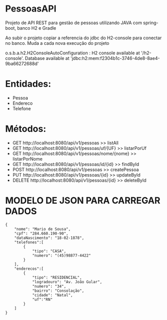 # PessoasAPI

Projeto de API REST para gestão de pessoas utilizando JAVA com spring-boot, banco H2 e Gradle

Ao subir o projeto copiar a referencia do jdbc do H2-console para conectar no banco. Muda a cada nova execução do projeto

o.s.b.a.h2.H2ConsoleAutoConfiguration    : H2 console available at '/h2-console'. Database available at 'jdbc:h2:mem:f2304b1c-3746-4de8-8ae4-9ba66272688d'

# Entidades:

* Pessoa
* Endereco
* Telefone


# Métodos:

* GET http://localhost:8080/api/v1/pessoas             >> listAll
* GET http://localhost:8080/api/v1/pessoas/uf/{UF}     >> listarPorUf
* GET http://localhost:8080/api/v1/pessoas/nome/{nome} >> listarPorNome
* GET http://localhost:8080/api/v1/pessoas/id/{id}     >> findById
* POST http://localhost:8080/api/v1/pessoas            >> createPessoa
* PUT http://localhost:8080/api/v1/pessoas/{id}        >> updateById
* DELETE http://localhost:8080/api/v1/pessoas/{id}     >> deleteById

# MODELO DE JSON PARA CARREGAR DADOS
    
    {
        "nome": "Mario de Sousa",
        "cpf": "284.660.190-90",
        "dataNascimento": "18-02-1878",
        "telefones":[
            {
                "tipo": "CASA",
                "numero": "(45)98877-4422"
            }
        ],
        "enderecos":[
            {
                "tipo": "RESIDENCIAL",
                "logradouro": "Av. João Gular",
                "numero": "34",
                "bairro": "Consolação",                
                "cidade": "Natal",
                "uf":"RN"           
            }
        ]
    }
